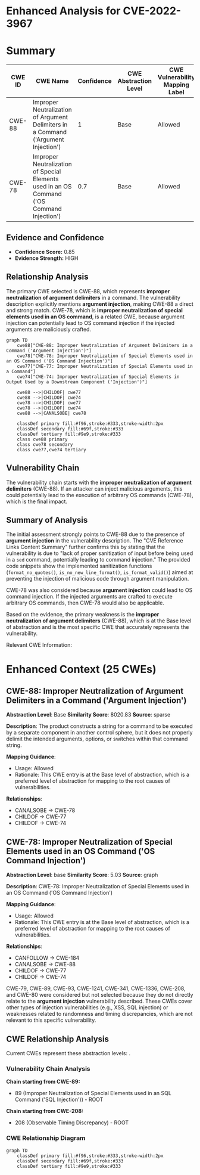 # Enhanced Analysis for CVE-2022-3967

# Summary
| CWE ID | CWE Name | Confidence | CWE Abstraction Level | CWE Vulnerability Mapping Label | CWE-Vulnerability Mapping Notes |
|---|---|---|---|---|---|
| CWE-88 | Improper Neutralization of Argument Delimiters in a Command ('Argument Injection') | 1 | Base | Allowed | Primary CWE |
| CWE-78 | Improper Neutralization of Special Elements used in an OS Command ('OS Command Injection') | 0.7 | Base | Allowed | Secondary CWE |

## Evidence and Confidence

*   **Confidence Score:** 0.85
*   **Evidence Strength:** HIGH

## Relationship Analysis
The primary CWE selected is CWE-88, which represents **improper neutralization of argument delimiters** in a command. The vulnerability description explicitly mentions **argument injection**, making CWE-88 a direct and strong match. CWE-78, which is **improper neutralization of special elements used in an OS command**, is a related CWE, because argument injection can potentially lead to OS command injection if the injected arguments are maliciously crafted.

```mermaid
graph TD
    cwe88["CWE-88: Improper Neutralization of Argument Delimiters in a Command ('Argument Injection')"]
    cwe78["CWE-78: Improper Neutralization of Special Elements used in an OS Command ('OS Command Injection')"]
    cwe77["CWE-77: Improper Neutralization of Special Elements used in a Command"]
    cwe74["CWE-74: Improper Neutralization of Special Elements in Output Used by a Downstream Component ('Injection')"]

    cwe88 -->|CHILDOF| cwe77
    cwe88 -->|CHILDOF| cwe74
    cwe78 -->|CHILDOF| cwe77
    cwe78 -->|CHILDOF| cwe74
    cwe88 -->|CANALSOBE| cwe78

    classDef primary fill:#f96,stroke:#333,stroke-width:2px
    classDef secondary fill:#69f,stroke:#333
    classDef tertiary fill:#9e9,stroke:#333
    class cwe88 primary
    class cwe78 secondary
    class cwe77,cwe74 tertiary
```

## Vulnerability Chain
The vulnerability chain starts with the **improper neutralization of argument delimiters** (CWE-88). If an attacker can inject malicious arguments, this could potentially lead to the execution of arbitrary OS commands (CWE-78), which is the final impact.

## Summary of Analysis
The initial assessment strongly points to CWE-88 due to the presence of **argument injection** in the vulnerability description. The "CVE Reference Links Content Summary" further confirms this by stating that the vulnerability is due to "lack of proper sanitization of input before being used in a `sed` command, potentially leading to command injection." The provided code snippets show the implemented sanitization functions (`format_no_quotes()`, `is_no_new_line_format()`, `is_format_valid()`) aimed at preventing the injection of malicious code through argument manipulation.

CWE-78 was also considered because **argument injection** could lead to OS command injection. If the injected arguments are crafted to execute arbitrary OS commands, then CWE-78 would also be applicable.

Based on the evidence, the primary weakness is the **improper neutralization of argument delimiters** (CWE-88), which is at the Base level of abstraction and is the most specific CWE that accurately represents the vulnerability.

Relevant CWE Information:

# Enhanced Context (25 CWEs)

## CWE-88: Improper Neutralization of Argument Delimiters in a Command ('Argument Injection')
**Abstraction Level**: Base
**Similarity Score**: 8020.83
**Source**: sparse

**Description**:
The product constructs a string for a command to be executed by a separate component
in another control sphere, but it does not properly delimit the
intended arguments, options, or switches within that command string.

**Mapping Guidance**:
- Usage: Allowed
- Rationale: This CWE entry is at the Base level of abstraction, which is a preferred level of abstraction for mapping to the root causes of vulnerabilities.

**Relationships**:
- CANALSOBE -> CWE-78
- CHILDOF -> CWE-77
- CHILDOF -> CWE-74

## CWE-78: Improper Neutralization of Special Elements used in an OS Command ('OS Command Injection')
**Abstraction Level**: base
**Similarity Score**: 5.03
**Source**: graph

**Description**:
CWE-78: Improper Neutralization of Special Elements used in an OS Command ('OS Command Injection')

**Mapping Guidance**:
- Usage: Allowed
- Rationale: This CWE entry is at the Base level of abstraction, which is a preferred level of abstraction for mapping to the root causes of vulnerabilities.

**Relationships**:
- CANFOLLOW -> CWE-184
- CANALSOBE -> CWE-88
- CHILDOF -> CWE-77
- CHILDOF -> CWE-74

CWE-79, CWE-89, CWE-93, CWE-1241, CWE-341, CWE-1336, CWE-208, and CWE-80 were considered but not selected because they do not directly relate to the **argument injection** vulnerability described. These CWEs cover other types of injection vulnerabilities (e.g., XSS, SQL injection) or weaknesses related to randomness and timing discrepancies, which are not relevant to this specific vulnerability.


## CWE Relationship Analysis

Current CWEs represent these abstraction levels: .


### Vulnerability Chain Analysis

**Chain starting from CWE-89:**
- 89 (Improper Neutralization of Special Elements used in an SQL Command ('SQL Injection')) - ROOT


**Chain starting from CWE-208:**
- 208 (Observable Timing Discrepancy) - ROOT



### CWE Relationship Diagram

```mermaid
graph TD
    classDef primary fill:#f96,stroke:#333,stroke-width:2px
    classDef secondary fill:#69f,stroke:#333
    classDef tertiary fill:#9e9,stroke:#333
```